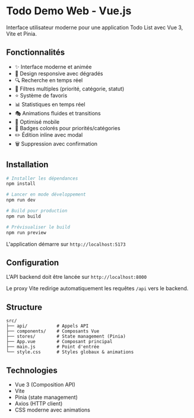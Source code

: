 # Todo Demo Web - Vue.js

Interface utilisateur moderne pour une application Todo List avec Vue 3, Vite et Pinia.

## Fonctionnalités

- ✨ Interface moderne et animée
- 🎨 Design responsive avec dégradés
- 🔍 Recherche en temps réel
- 🎯 Filtres multiples (priorité, catégorie, statut)
- ⭐ Système de favoris
- 📊 Statistiques en temps réel
- 🎭 Animations fluides et transitions
- 📱 Optimisé mobile
- 🌈 Badges colorés pour priorités/catégories
- ✏️ Édition inline avec modal
- 🗑️ Suppression avec confirmation

## Installation

```bash
# Installer les dépendances
npm install

# Lancer en mode développement
npm run dev

# Build pour production
npm run build

# Prévisualiser le build
npm run preview
```

L'application démarre sur `http://localhost:5173`

## Configuration

L'API backend doit être lancée sur `http://localhost:8000`

Le proxy Vite redirige automatiquement les requêtes `/api` vers le backend.

## Structure

```
src/
├── api/           # Appels API
├── components/    # Composants Vue
├── stores/        # State management (Pinia)
├── App.vue        # Composant principal
├── main.js        # Point d'entrée
└── style.css      # Styles globaux & animations
```

## Technologies

- Vue 3 (Composition API)
- Vite
- Pinia (state management)
- Axios (HTTP client)
- CSS moderne avec animations
